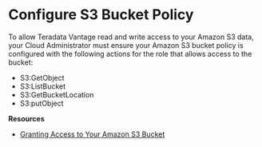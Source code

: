 # Configure S3 Bucket Policy

To allow Teradata Vantage read and write access to your Amazon S3 data, your Cloud Administrator must ensure your Amazon S3 bucket policy is configured with the following actions for the role that allows access to the bucket:

* S3:GetObject
* S3:ListBucket
* S3:GetBucketLocation
* S3:putObject

<!-- **Tip**: If you use NOS while running demo use cases, you don't need to configure the policy because you are accessing a Teradata-managed Amazon S3 bucket. -->

**Resources**
 
* [Granting Access to Your Amazon S3 Bucket](https://docs.teradata.com/r/dLArVI09J62c8byzVbHMtw/qrI_KuFo_qRLVNOTe8WjMw)